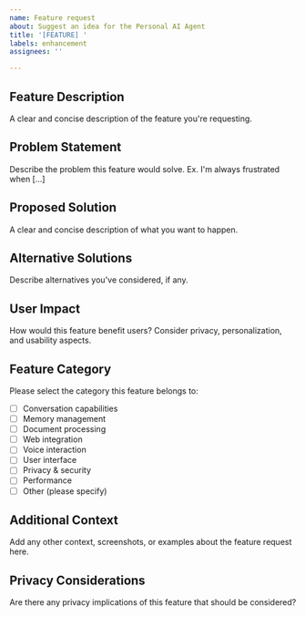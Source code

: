 ```yaml
---
name: Feature request
about: Suggest an idea for the Personal AI Agent
title: '[FEATURE] '
labels: enhancement
assignees: ''

---
```


## Feature Description
A clear and concise description of the feature you're requesting.

## Problem Statement
Describe the problem this feature would solve. Ex. I'm always frustrated when [...]

## Proposed Solution
A clear and concise description of what you want to happen.

## Alternative Solutions
Describe alternatives you've considered, if any.

## User Impact
How would this feature benefit users? Consider privacy, personalization, and usability aspects.

## Feature Category
Please select the category this feature belongs to:
- [ ] Conversation capabilities
- [ ] Memory management
- [ ] Document processing
- [ ] Web integration
- [ ] Voice interaction
- [ ] User interface
- [ ] Privacy & security
- [ ] Performance
- [ ] Other (please specify)

## Additional Context
Add any other context, screenshots, or examples about the feature request here.

## Privacy Considerations
Are there any privacy implications of this feature that should be considered?
